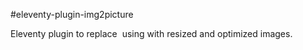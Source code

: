 #eleventy-plugin-img2picture

Eleventy plugin to replace <img> using <picture> with resized and optimized images.
